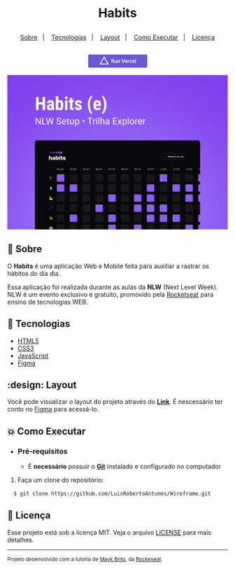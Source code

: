 <h1 align="center">
    <br>Habits<br/>
</h1>
<h2>
</h2>
<p align="center">
  <a href="#bookmark-sobre">Sobre</a>&nbsp;&nbsp;&nbsp;|&nbsp;&nbsp;&nbsp;
  <a href="#rocket-tecnologias">Tecnologias</a>&nbsp;&nbsp;&nbsp;|&nbsp;&nbsp;&nbsp;
  <a href="#design">Layout</a>&nbsp;&nbsp;&nbsp;|&nbsp;&nbsp;&nbsp;
  <a href="#boom-como-executar">Como Executar</a>&nbsp;&nbsp;&nbsp;|&nbsp;&nbsp;&nbsp;
  <a href="#memo-licença">Licença</a>
</p>
<p align="center">
<br>
  <a target="_blank" href="#">
    <img alt="Run in Vercel"src=".github/vercel.png" />
  </a>
</p>
<p align="center">
  <img alt="design do projeto" width="650px" src=".github/preview.jpg" />
<p>

## :bookmark: Sobre

O **Habits** é uma aplicação Web e Mobile feita para auxiliar a rastrar os hábitos do dia dia.

Essa aplicação foi realizada durante as aulas da **NLW** (Next Level Week). NLW é um evento exclusivo e gratuito, promovido pela [Rocketseat](https://www.rocketseat.com.br/) para ensino de tecnologias WEB.


## :rocket: Tecnologias

- [HTML5](https://developer.mozilla.org/pt-BR/docs/Web/HTML)
- [CSS3](https://developer.mozilla.org/pt-BR/docs/Web/CSS)
- [JavaScript](https://developer.mozilla.org/pt-BR/docs/Web/JavaScript)
- [Figma](https://www.figma.com/)

## :design: Layout
Você pode visualizar o layout do projeto através do [**Link**](https://www.figma.com/community/file/1195327109778210238). É nescessário ter conto no [Figma](https://www.figma.com/) para acessá-lo.

## :boom: Como Executar

- ### **Pré-requisitos**

  - É **necessário** possuir o **[Git](https://git-scm.com/)** instalado e configurado no computador

1. Faça um clone do repositório:

```sh
  $ git clone https://github.com/LuisRobertoAntunes/Wireframe.git
```

## :memo: Licença

Esse projeto está sob a licença MIT. Veja o arquivo [LICENSE](LICENSE.md) para mais detalhes.

---

<sup>Projeto desenvolvido com a tutoria de [Mayk Brito](https://github.com/maykbrito), da [Rockeseat](https://www.rocketseat.com.br/).</sup>

